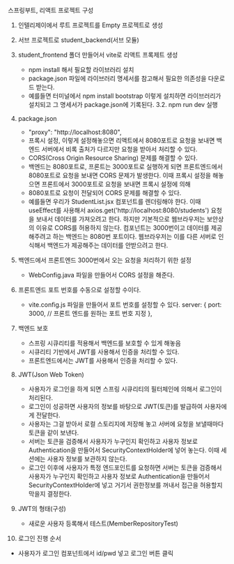 스프링부트, 리액트 프로젝트 구성

1. 인텔리제이에서 루트 프로젝트를 Empty 프로젝트로 생성
2. 서브 프로젝트로 student_backend(서브 모듈)
3. student_frontend 폴더 만들어서 vite로 리액트 프록제트 생성
   - npm install 해서 필요할 라이브러리 설치
   - package.json 파일에 라이브러리 명세서를 참고해서 필요한 의존성을 다운로드 받는다.
   - 예를들면 터미널에서 npm install bootstrap 이렇게 설치하면 라이브러리가 설치되고
     그 명세서가 package.json에 기록된다.
     3.2. npm run dev 실행 
4. package.json
   - "proxy": "http://localhost:8080",
   - 프록시 설정, 이렇게 설정해놓으면 리액트에서 8080포트로 요청을 보내면 백엔드 서버에서 비록 출처가 다르지만 요청을 받아서 처리할 수 있다.
   - CORS(Cross Origin Resource Sharing) 문제를 해결할 수 있다.
   - 백엔드는 8080포트로, 프론트는 3000포트로 실행하게 되면 프론트엔드에서 8080포트로 요청을 보내면
     CORS 문제가 발생한다. 이때 프록시 설정을 해놓으면 프론트에서 3000포트로 요청을 보내면 프록시 설정에 의해
   - 8080포트로 요청이 전달되어  CORS 문제를 해결할 수 있다.
   - 예를들면 우리가 StudentList.jsx 컴포넌트를 렌더링해야 한다. 이때 useEffect를 사용해서
     axios.get('http://localhost:8080/students') 요청을 보내서 데이터를 가져오려고 한다. 하지만 기본적으로
     웹브라우저는 보안상의 이유로 CORS를 허용하지 않는다. 컴포넌트는 3000번이고 데이터를 제공해주려고 하는 백엔드는
     8080번 포트이다. 웹브라우저는 이를 다른 서버로 인식해서 백엔드가 제공해주는 데이터를 안받으려고 한다.
5. 백엔드에서 프론트엔드 3000번에서 오는 요청을 처리하기 위한 설정
   - WebConfig.java 파일을 만들어서 CORS 설정을 해준다. 

6. 프론트엔드 포트 번호를 수동으로 설정할 수이다.
    - vite.config.js 파일을 만들어서 포트 번호를 설정할 수 있다.
      server: {
      port: 3000, // 프론트 엔드를 원하는 포트 번호 지정
      },
7. 백엔드 보호
    - 스프링 시큐리티를 적용해서 백엔드를 보호할 수 있게 해놓음
    - 시큐리티 기반에서 JWT를 사용해서 인증을 처리할 수 있다.
    - 프론트엔드에서는 JWT를 사용해서 인증을 처리할 수 있다. 
8. JWT(Json Web Token)
    - 사용자가 로그인을 하게 되면 스프링 시큐리티의 필터체인에 의해서 로그인이 처리된다. 
    - 로그인이 성공하면 사용자의 정보를 바탕으로 JWT(토큰)를 발급하여 사용자에게 전달한다. 
    - 사용자는 그걸 받아서 로컬 스토리지에 저장해 놓고 서버에 요청을 보낼때마다 토큰을 같이 보낸다. 
    - 서버는 토큰을 검증해서 사용자가 누구인지 확인하고 사용자 정보로 Authentication을 만들어서
      SecurityContextHolder에 넣어 놓는다. 이때 세션에는 사용자 정보를 보관하지 않는다. 
    - 로그인 이후에 사용자가 특정 엔드포인트를 요청하면 서버는 토큰을 검증해서 사용자가 누구인지 확인하고 
      사용자 정보로 Authentication을 만들어서 SecurityContextHolder에 넣고 거기서 권한정보를 
      꺼내서 접근을 허용할지 막을지 결정한다. 
9. JWT의 형태(구성)
   - 새로운 사용자 등록해서 테스트(MemberRepositoryTest)
10. 로그인 진행 순서
   - 사용자가 로그인 컴포넌트에서 id/pwd 넣고 로그인 버튼 클릭